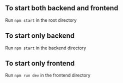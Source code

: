 ## To start both backend and frontend

Run `npm start` in the root directory

## To start only backend

Run `npm start` in the backend directory

## To start only frontend

Run `npm run dev` in the frontend directory
